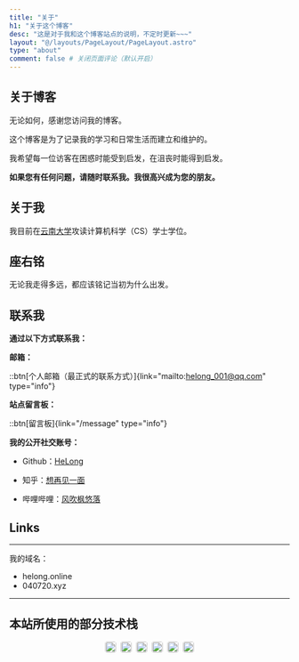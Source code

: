 ```yaml
---
title: "关于"
h1: "关于这个博客"
desc: "这是对于我和这个博客站点的说明，不定时更新~~~"
layout: "@/layouts/PageLayout/PageLayout.astro"
type: "about"
comment: false # 关闭页面评论（默认开启）
---
```


## 关于博客

无论如何，感谢您访问我的博客。

这个博客是为了记录我的学习和日常生活而建立和维护的。

我希望每一位访客在困惑时能受到启发，在沮丧时能得到启发。

**如果您有任何问题，请随时联系我。我很高兴成为您的朋友。**

## 关于我

我目前在[云南大学](https://www.ynu.edu.cn/)攻读计算机科学（CS）学士学位。

## 座右铭
无论我走得多远，都应该铭记当初为什么出发。

## 联系我

**通过以下方式联系我：**

  **邮箱：**
  
  ::btn[个人邮箱（最正式的联系方式）]{link="mailto:helong_001@qq.com" type="info"}

  **站点留言板：**
  
  ::btn[留言板]{link="/message" type="info"}

**我的公开社交账号：**

  - Github：[HeLong](https://github.com/Helongaa)

  - 知乎：[想再见一面](https://www.zhihu.com/people/yu-luo-wu-sheng-73-99)

  - 哔哩哔哩：[风吹枫悠落](https://space.bilibili.com/491035693)

## Links

---
我的域名：
- helong.online
- 040720.xyz
---

## 本站所使用的部分技术栈

<div class="tech-badges">
  <img src="https://img.shields.io/badge/Astro-5.7+-orange.svg" alt="Astro" />
  <img src="https://img.shields.io/badge/TypeScript-5.0+-blue.svg" alt="TypeScript" />
  <img src="https://img.shields.io/badge/Less-4.0+-purple.svg" alt="Less" />
  <img src="https://img.shields.io/badge/Node.js-18+-green.svg" alt="Node.js" />
  <img src="https://img.shields.io/badge/PNPM-8.0+-yellow.svg" alt="PNPM" />
  <img src="https://img.shields.io/badge/License-MIT-red.svg" alt="License" />
</div>

<style>
.tech-badges {
  display: flex;
  flex-wrap: wrap;
  justify-content: center;
  gap: 8px;
  margin: 16px 0;
}

.tech-badges img {
  height: 20px;
  border-radius: 4px;
}

@media (max-width: 768px) {
  .github-stats {
    flex-direction: column;
    align-items: center;
    gap: 12px;
  }
  
  .tech-badges {
    gap: 6px;
  }
  
  .tech-badges img {
    height: 18px;
  }
}
</style>